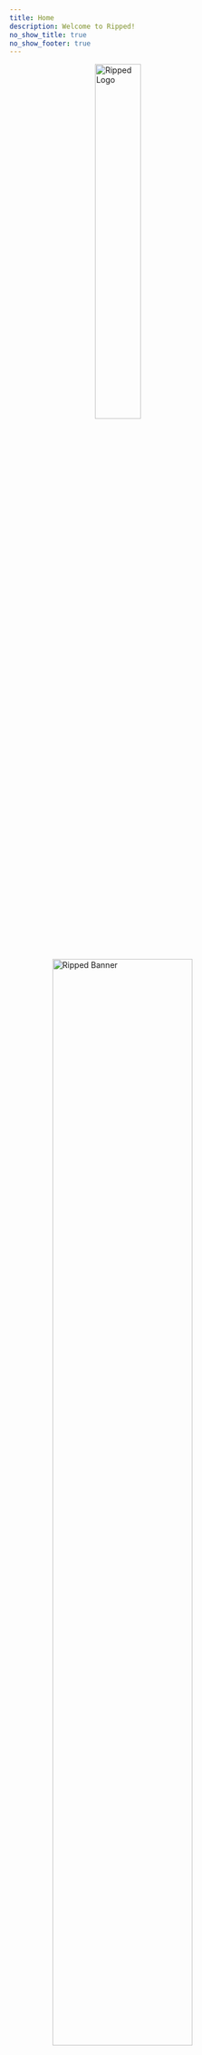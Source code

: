```yaml
---
title: Home
description: Welcome to Ripped!
no_show_title: true
no_show_footer: true
---
```


<style>
#content {
  padding: 70px 40px;
}
</style>

<img 
    style="display: block; 
           margin-left: auto;
           margin-right: auto;
           width: 40%;
           height: auto;"
    src="/img/rippedtransparent-cropped.svg" 
    alt="Ripped Logo"
    id= "logo">
</img>
![]()

<img 
    style="display: block; 
           margin-left: auto;
           margin-right: auto;
           width: 70%;
           height: auto;"
    src="/img/ripped_banner.svg" 
    alt="Ripped Banner"
    id= "banner">
</img>

![]()

<blockquote style="text-align: center; margin: 20px auto; max-width: 600px;">
<strong>📢 Update: </strong>Leaks page was removed. <br>
 Kemono & Coomer were moved from the Leaks page to <a href="/Utilities/Misc#useful-websites"> Misc > Useful Websites</a>
</blockquote>

**<center>This is a collection of sites and tools that are trusted by the community.**</center>  

<center>Feel free to check the <a target="_self" href="/About">About</a> section if you wish to help out by contributing.</center>  

*<center><p class="pc-only">Click on the categories in the sidebar to start browsing.</p></center>*  

*<center><p class="mobile-only">Swipe right to open the sidebar and start browsing.</p></center>*
